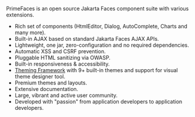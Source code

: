 PrimeFaces is an open source Jakarta Faces component suite with various extensions.

- Rich set of components (HtmlEditor, Dialog, AutoComplete, Charts and many more).
- Built-in AJAX based on standard Jakarta Faces AJAX APIs.
- Lightweight, one jar, zero-configuration and no required dependencies.
- Automatic XSS and CSRF prevention.
- Pluggable HTML sanitizing via OWASP.
- Built-in responsiveness & accessibility.
- [Theming Framework](/core/themes.md) with 9+ built-in themes and support for visual theme designer tool.
- Premium themes and layouts.
- Extensive documentation.
- Large, vibrant and active user community.
- Developed with "passion" from application developers to application developers.

